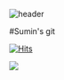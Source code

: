 ![header](https://capsule-render.vercel.app/api?type=wave&color=auto&height=300&section=header&text=SUMIN'S%20GITHUB&fontSize=70)

#Sumin's git

[![Hits](https://hits.seeyoufarm.com/api/count/incr/badge.svg?tab=readme-ov-file&url=https%3A%2F%2Fgithub.com%2Fsumin1012%2Fsuminprofile&count_bg=%2379C83D&title_bg=%23555555&icon=&icon_color=%23F8E854&title=SUMIN%27S+GITHUB&edge_flat=false)](https://hits.seeyoufarm.com)


<a href="https://mail.google.com/mail" target="_blank"><img src="https://img.shields.io/badge/gmail-EA4335?style=flat-square&logo=gmail&logoColor=white"/></a>

